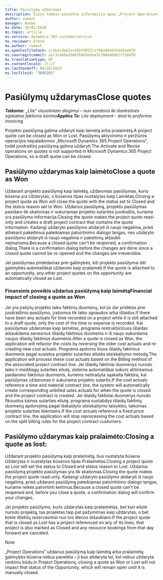 ```yaml
---
title: Pasiūlymų uždarymas
description: Šioje temoje pateikta informacija apie „Project Operations“ pasiūlymo uždarymą.
author: rumant
manager: Annbe
ms.date: 10/01/2020
ms.topic: article
ms.service: dynamics-365-customerservice
ms.reviewer: kfend
ms.author: rumant
ms.openlocfilehash: cc3b2cdeb1ac46b7d927c1f96e94e9154d3eebf8
ms.sourcegitcommit: a2c3cd49a3b667b8b5edaa31788b4b9b1f728d78
ms.translationtype: HT
ms.contentlocale: lt-LT
ms.lasthandoff: 09/28/2020
ms.locfileid: "3896201"
---
```

# <a name="close-quotes"></a><span data-ttu-id="e2a26-103">Pasiūlymų uždarymas</span><span class="sxs-lookup"><span data-stu-id="e2a26-103">Close quotes</span></span> 

<span data-ttu-id="e2a26-104">_**Taikoma:** „Lite“ visuotiniam diegimui – nuo sandorio iki išankstinės sąskaitos faktūros kūrimo_</span><span class="sxs-lookup"><span data-stu-id="e2a26-104">_**Applies To:** Lite deployment - deal to proforma invoicing_</span></span>

<span data-ttu-id="e2a26-105">Projekto pasiūlymą galima uždaryti kaip laimėtą arba pralaimėtą.</span><span class="sxs-lookup"><span data-stu-id="e2a26-105">A project quote can be closed as Won or Lost.</span></span> <span data-ttu-id="e2a26-106">Pasiūlymų aktyvinimo ir peržiūros operacijos nepalaikomos „Microsoft Dynamics 365 Project Operations“, todėl juodraštinį pasiūlymą galima uždaryti.</span><span class="sxs-lookup"><span data-stu-id="e2a26-106">The Activate and Revise operations on quotes is not supported in Microsoft Dynamics 365 Project Operations, so a draft quote can be closed.</span></span>

## <a name="close-a-quote-as-won"></a><span data-ttu-id="e2a26-107">Pasiūlymo uždarymas kaip laimėto</span><span class="sxs-lookup"><span data-stu-id="e2a26-107">Close a quote as Won</span></span>

<span data-ttu-id="e2a26-108">Uždarant projekto pasiūlymą kaip laimėtą, uždaromas pasiūlymas, kurio būsena yra Uždarytas, o būsenos tipas nustatytas kaip Laimėtas.</span><span class="sxs-lookup"><span data-stu-id="e2a26-108">Closing a project quote as Won will close the quote with the status set to Closed and the status reason set to Won.</span></span> <span data-ttu-id="e2a26-109">Uždarius pasiūlymą, projekto pasiūlymas pasidaro tik skaitomas ir sukuriamas projekto sutarties juodraštis, kuriame yra pasiūlymo informacija.</span><span class="sxs-lookup"><span data-stu-id="e2a26-109">Closing the quote makes the project quote read-only and creates a draft project contract that contains the quote information.</span></span> <span data-ttu-id="e2a26-110">Kadangi uždaryto pasiūlymo atidaryti iš naujo negalima, prieš atliekant pakeitimus pateikiamas patvirtinimo dialogo langas, nes uždaryto pasiūlymo atidaryti iš naujo negalima ir pakeitimų atšaukti neįmanoma.</span><span class="sxs-lookup"><span data-stu-id="e2a26-110">Because a closed quote can't be reopened, a confirmation dialog There is a confirmation dialog before the changes are done since a closed quote cannot be re-opened and the changes are irreversible.</span></span>

<span data-ttu-id="e2a26-111">Jei pasiūlymas pridedamas prie galimybės, kiti projekto pasiūlymai dėl galimybės automatiškai uždaromi kaip pralaimėti.</span><span class="sxs-lookup"><span data-stu-id="e2a26-111">If the quote is attached to an opportunity, any other project quotes on the opportunity are automatically closed as Lost.</span></span>

### <a name="financial-impact-of-closing-a-quote-as-won"></a><span data-ttu-id="e2a26-112">Finansinis poveikis uždarius pasiūlymą kaip laimėtą</span><span class="sxs-lookup"><span data-stu-id="e2a26-112">Financial impact of closing a quote as Won</span></span>

<span data-ttu-id="e2a26-113">Jei yra įrašytų projekto laiko faktinių duomenų, kol jis dar pridėtas prie juodraštinio pasiūlymo, įrašomos tik laiko sąnaudos arba išlaidos.</span><span class="sxs-lookup"><span data-stu-id="e2a26-113">If there have been any actuals for time recorded on a project while it is still attached to a draft quote, only the cost of the time or expense is recorded.</span></span> <span data-ttu-id="e2a26-114">Kai pasiūlymas uždaromas kaip laimėtas, programa restruktūrizuos išlaidas atšaukdama senesnius išlaidų faktinius duomenis ir iš naujo sukurdama naujus išlaidų faktinius duomenis.</span><span class="sxs-lookup"><span data-stu-id="e2a26-114">After a quote is closed as Won, the application will refactor the costs by reversing the older cost actuals and re-creating new cost actuals.</span></span> <span data-ttu-id="e2a26-115">Programa apdoros šiuos išlaidų faktinius duomenis pagal susietos projekto sutarties eilutės atsiskaitymo metodą.</span><span class="sxs-lookup"><span data-stu-id="e2a26-115">The application will process these cost actuals based on the Billing method of the associated project contract line.</span></span> <span data-ttu-id="e2a26-116">Jei išlaidų faktiniai duomenys nurodo laiko ir medžiagų sutarties eilutę, sistema automatiškai sukurs atitinkamus pardavimo faktinius duomenis, kuriems neišrašyta sąskaita faktūra, kai pasiūlymas uždaromas ir sukuriama projekto sutartis.</span><span class="sxs-lookup"><span data-stu-id="e2a26-116">If the cost actuals reference a time and material contract line, the system will automatically create corresponding unbilled sales actuals for when the quote is closed and the project contract is created.</span></span> <span data-ttu-id="e2a26-117">Jei išlaidų faktiniai duomenys nurodo fiksuotos kainos sutarties eilutę, programa sustabdys išlaidų faktinių duomenų apdorojimą pagal išskaidyto atsiskaitymo taisykles, taikomas projekto sutarties klientams.</span><span class="sxs-lookup"><span data-stu-id="e2a26-117">If the cost actuals reference a fixed price contract line, the application will stop reprocessing the cost actuals based on the split billing rules for the project contract customers.</span></span>

## <a name="closing-a-quote-as-lost"></a><span data-ttu-id="e2a26-118">Pasiūlymo uždarymas kaip pralaimėto:</span><span class="sxs-lookup"><span data-stu-id="e2a26-118">Closing a quote as lost:</span></span>

<span data-ttu-id="e2a26-119">Uždarant projekto pasiūlymą kaip pralaimėtą, bus nustatyta būsena Uždarytas ir nustatytas būsenos tipas Pralaimėtas.</span><span class="sxs-lookup"><span data-stu-id="e2a26-119">Closing a project quote as Lost will set the status to Closed and status reason to Lost.</span></span> <span data-ttu-id="e2a26-120">Uždarius pasiūlymą projekto pasiūlymas yra tik skaitomas.</span><span class="sxs-lookup"><span data-stu-id="e2a26-120">Closing the quote makes the project quote read-only.</span></span> <span data-ttu-id="e2a26-121">Kadangi uždaryto pasiūlymo atidaryti iš naujo negalima, prieš uždarant pasiūlymą pateikiamas patvirtinimo dialogo langas, kuriame reikės patvirtinti keitimus.</span><span class="sxs-lookup"><span data-stu-id="e2a26-121">Because a closed quote can't be reopened and, before you close a quote, a confirmation dialog will confirm your changes.</span></span>

<span data-ttu-id="e2a26-122">Jei projekto pasiūlymo, kuris uždarytas kaip pralaimėtas, bet kuri eilutė nurodo projektą, tas projektas taip pat pažymimas kaip uždarytas, o bet kokie išteklių rezervavimai nuo tos dienos atšaukiami.</span><span class="sxs-lookup"><span data-stu-id="e2a26-122">If the project quote that is closed as Lost has a project referenced on any of its lines, that project is also marked as Closed and any resource bookings from that day forward are canceled.</span></span>

> [!NOTE]
> <span data-ttu-id="e2a26-123">„Project Operations“ uždarius pasiūlymą kaip laimėtą arba pralaimėtą galimybės būsena nebus paveikta – ji bus atidaryta tol, kol nebus uždaryta rankiniu būdu.</span><span class="sxs-lookup"><span data-stu-id="e2a26-123">In Project Operations, closing a quote as Won or Lost will not impact that status of the Opportunity, which will remain open until it is manually closed.</span></span>
